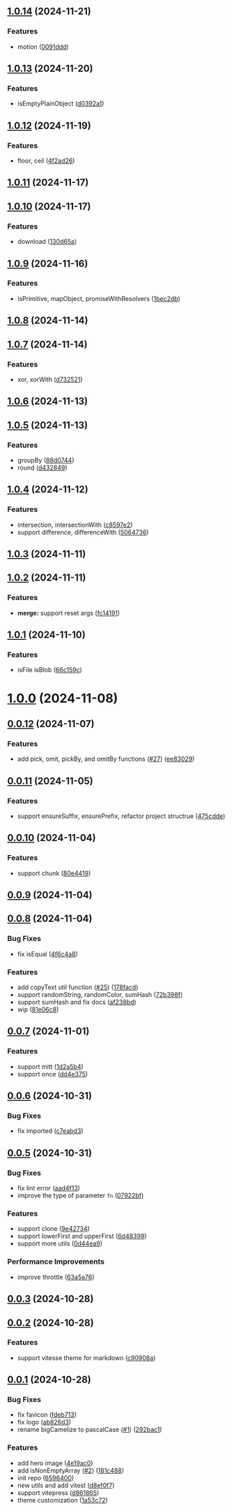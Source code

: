 ## [1.0.14](https://github.com/varletjs/rattail/compare/v1.0.13...v1.0.14) (2024-11-21)


### Features

* motion ([0091ddd](https://github.com/varletjs/rattail/commit/0091dddcc846fba6ee02f3e119887dd8b315892c))



## [1.0.13](https://github.com/varletjs/rattail/compare/v1.0.12...v1.0.13) (2024-11-20)


### Features

* isEmptyPlainObject ([d0392a1](https://github.com/varletjs/rattail/commit/d0392a1faeb13d6ca3a027e726591575e6d3b7cf))



## [1.0.12](https://github.com/varletjs/rattail/compare/v1.0.11...v1.0.12) (2024-11-19)


### Features

* floor, ceil ([4f2ad26](https://github.com/varletjs/rattail/commit/4f2ad2626654a3d3f1b98f26cb91e1aebf98aa31))



## [1.0.11](https://github.com/varletjs/rattail/compare/v1.0.10...v1.0.11) (2024-11-17)



## [1.0.10](https://github.com/varletjs/rattail/compare/v1.0.9...v1.0.10) (2024-11-17)


### Features

* download ([130d65a](https://github.com/varletjs/rattail/commit/130d65afdfcbf1de57efc96c2b1f2a5684b5980d))



## [1.0.9](https://github.com/varletjs/rattail/compare/v1.0.8...v1.0.9) (2024-11-16)


### Features

* isPrimitive, mapObject, promiseWithResolvers ([1bec2db](https://github.com/varletjs/rattail/commit/1bec2db531f4a13b79d21b93c36b95b95e2fefa4))



## [1.0.8](https://github.com/varletjs/rattail/compare/v1.0.7...v1.0.8) (2024-11-14)



## [1.0.7](https://github.com/varletjs/rattail/compare/v1.0.6...v1.0.7) (2024-11-14)


### Features

* xor, xorWith ([d732521](https://github.com/varletjs/rattail/commit/d732521bbd573a1660d6737c0363c649e4189eda))



## [1.0.6](https://github.com/varletjs/rattail/compare/v1.0.5...v1.0.6) (2024-11-13)



## [1.0.5](https://github.com/varletjs/rattail/compare/v1.0.4...v1.0.5) (2024-11-13)


### Features

* groupBy ([88d0744](https://github.com/varletjs/rattail/commit/88d0744d572e83fe0cc04377070fbd583cf9564f))
* round ([d432849](https://github.com/varletjs/rattail/commit/d432849b44a31381492e82b446bbc2b274575842))



## [1.0.4](https://github.com/varletjs/rattail/compare/v1.0.3...v1.0.4) (2024-11-12)


### Features

* intersection, intersectionWith ([c8597e2](https://github.com/varletjs/rattail/commit/c8597e28be08857de4d7c03b02ab9d7ca0a50085))
* support difference, differenceWith ([5064736](https://github.com/varletjs/rattail/commit/5064736cb3ab4a0540e93e3cfecdf567bb605d15))



## [1.0.3](https://github.com/varletjs/rattail/compare/v1.0.2...v1.0.3) (2024-11-11)



## [1.0.2](https://github.com/varletjs/rattail/compare/v1.0.1...v1.0.2) (2024-11-11)


### Features

* **merge:** support reset args ([fc14191](https://github.com/varletjs/rattail/commit/fc14191d35b85ff98c11803ba933f03d287862a0))



## [1.0.1](https://github.com/varletjs/rattail/compare/v1.0.0...v1.0.1) (2024-11-10)


### Features

* isFile isBlob ([66c159c](https://github.com/varletjs/rattail/commit/66c159ceeef15bd264149e6db338b9d40c0cf869))



# [1.0.0](https://github.com/varletjs/rattail/compare/v0.0.12...v1.0.0) (2024-11-08)



## [0.0.12](https://github.com/varletjs/rattail/compare/v0.0.11...v0.0.12) (2024-11-07)


### Features

* add pick, omit, pickBy, and omitBy functions ([#27](https://github.com/varletjs/rattail/issues/27)) ([ee83029](https://github.com/varletjs/rattail/commit/ee830291c16cb3ebffcbe5313657cdeed933d101))



## [0.0.11](https://github.com/varletjs/rattail/compare/v0.0.10...v0.0.11) (2024-11-05)


### Features

* support ensureSuffix, ensurePrefix, refactor project structrue ([475cdde](https://github.com/varletjs/rattail/commit/475cdde2873f6d5314f844bdce1d09cfe66c65d6))



## [0.0.10](https://github.com/varletjs/rattail/compare/v0.0.9...v0.0.10) (2024-11-04)


### Features

* support chunk ([80e4419](https://github.com/varletjs/rattail/commit/80e441936042cebc01309c54c034a4fccb2869b9))



## [0.0.9](https://github.com/varletjs/rattail/compare/v0.0.8...v0.0.9) (2024-11-04)



## [0.0.8](https://github.com/varletjs/rattail/compare/v0.0.7...v0.0.8) (2024-11-04)


### Bug Fixes

* fix isEqual ([4f6c4a8](https://github.com/varletjs/rattail/commit/4f6c4a8405ad3e0700d6f14cede236943bf0116d))


### Features

* add copyText util function ([#25](https://github.com/varletjs/rattail/issues/25)) ([178facd](https://github.com/varletjs/rattail/commit/178facd234898ad5dc77ddd43fbf6f55d844c89f))
* support randomString, randomColor, sumHash ([72b398f](https://github.com/varletjs/rattail/commit/72b398f9b97b0ae9072aa1a825398c9600507ac8))
* support sumHash and fix docs ([af238bd](https://github.com/varletjs/rattail/commit/af238bd0891c08cd40bb498ba136880fe2338885))
* wip ([81e06c8](https://github.com/varletjs/rattail/commit/81e06c8f4f9bd7d28fe52565b996282c86580cb4))



## [0.0.7](https://github.com/varletjs/rattail/compare/v0.0.6...v0.0.7) (2024-11-01)


### Features

* support mitt ([1d2a5b4](https://github.com/varletjs/rattail/commit/1d2a5b431265961a7c94bf12b7fdc0da92f33d3d))
* support once ([dd4e375](https://github.com/varletjs/rattail/commit/dd4e375bbc9592794ed0ad7fa3d7e7eb98fbd4b0))



## [0.0.6](https://github.com/varletjs/rattail/compare/v0.0.5...v0.0.6) (2024-10-31)


### Bug Fixes

* fix imported ([c7eabd3](https://github.com/varletjs/rattail/commit/c7eabd3c01373e317ce41f15057ba22e187116e6))



## [0.0.5](https://github.com/varletjs/rattail/compare/v0.0.3...v0.0.5) (2024-10-31)


### Bug Fixes

* fix lint error ([aad4f13](https://github.com/varletjs/rattail/commit/aad4f134e806dd8768f96fae2b28df61f0c824c6))
* improve the type of parameter `fn` ([07922bf](https://github.com/varletjs/rattail/commit/07922bf5dbb173ddfcd9c27c5579ac3e290bea03))


### Features

* support clone ([9e42734](https://github.com/varletjs/rattail/commit/9e42734f187378c62645e66a09290f66095aab24))
* support lowerFirst and upperFirst ([6d48399](https://github.com/varletjs/rattail/commit/6d4839989392fc495afd45bce2b7e02ae452bf35))
* support more utils ([0d44ea9](https://github.com/varletjs/rattail/commit/0d44ea98e9c10ed5657b364c5f3ca55d9dea6403))


### Performance Improvements

* improve throttle ([63a5a76](https://github.com/varletjs/rattail/commit/63a5a7685cb0c479832424d87cde0598a8435f81))



## [0.0.3](https://github.com/varletjs/rattail/compare/v0.0.2...v0.0.3) (2024-10-28)



## [0.0.2](https://github.com/varletjs/rattail/compare/v0.0.1...v0.0.2) (2024-10-28)


### Features

* support vitesse theme for markdown ([c90908a](https://github.com/varletjs/rattail/commit/c90908ab051edb395320021e896d5573ce5d6668))



## [0.0.1](https://github.com/varletjs/rattail/compare/65964000b92b4ee6a8c4ff7045dc5bf3f44b9c2a...v0.0.1) (2024-10-28)


### Bug Fixes

* fix favicon ([fdeb713](https://github.com/varletjs/rattail/commit/fdeb713d2333489b076d37d0564e990899705b60))
* fix logo ([ab826d3](https://github.com/varletjs/rattail/commit/ab826d35297fff9cca0261c09693491813be559c))
* rename bigCamelize to pascalCase ([#1](https://github.com/varletjs/rattail/issues/1)) ([292bac1](https://github.com/varletjs/rattail/commit/292bac1a19bad48118e408d11eb0e64f47561f8e))


### Features

* add hero image ([4e19ac0](https://github.com/varletjs/rattail/commit/4e19ac091c94e4cdedc47530003075d5b766bce6))
* add isNonEmptyArray ([#2](https://github.com/varletjs/rattail/issues/2)) ([181c488](https://github.com/varletjs/rattail/commit/181c48888429c67ddca968782093be1d253ef826))
* init repo ([6596400](https://github.com/varletjs/rattail/commit/65964000b92b4ee6a8c4ff7045dc5bf3f44b9c2a))
* new utils and add vitest ([d8ef0f7](https://github.com/varletjs/rattail/commit/d8ef0f7669cdcfa6147671c9ab8df921e67cd541))
* support vitepress ([d861865](https://github.com/varletjs/rattail/commit/d861865f9d5f39dbad1c467e0ec6e1116bbb28d9))
* theme customization ([1a53c72](https://github.com/varletjs/rattail/commit/1a53c72365dca6efa54994b596c6772cb9448c96))



